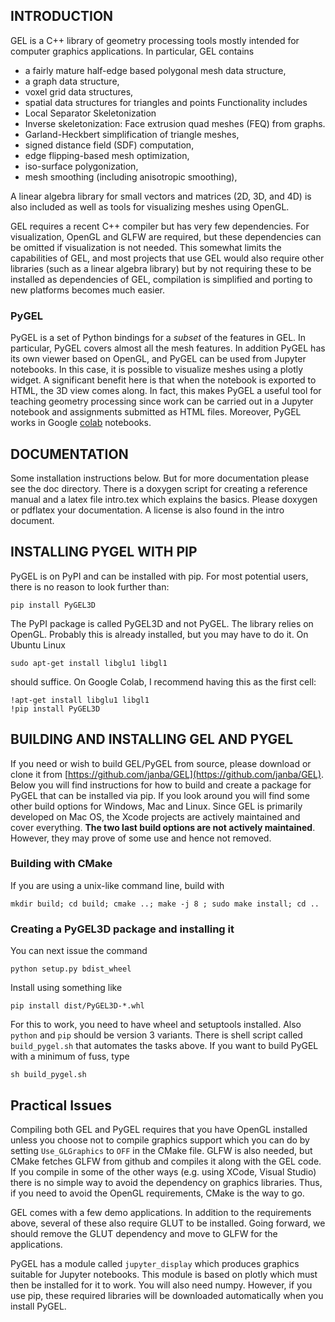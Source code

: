 ## INTRODUCTION
GEL is a C++ library of geometry processing tools mostly intended for computer graphics applications. In particular, GEL contains 
- a fairly mature half-edge based polygonal mesh data structure, 
- a graph data structure,  
- voxel grid data structures,
- spatial data structures for triangles and points
Functionality includes
- Local Separator Skeletonization
- Inverse skeletonization: Face extrusion quad meshes (FEQ) from graphs.
- Garland-Heckbert simplification of triangle meshes, 
- signed distance field (SDF) computation, 
- edge flipping-based mesh optimization, 
- iso-surface polygonization, 
- mesh smoothing (including anisotropic smoothing), 

A linear algebra library for small vectors and matrices (2D, 3D, and 4D) is also included as well as tools for visualizing meshes using OpenGL. 

GEL requires a recent C++ compiler but has very few dependencies. For visualization, OpenGL and GLFW are required, but these dependencies can be omitted if visualization is not needed. This somewhat limits the capabilities of GEL, and most projects that use GEL would also require other libraries (such as a linear algebra library) but by not requiring these to be installed as dependencies of GEL, compilation is simplified and porting to new platforms becomes much easier.

### PyGEL
PyGEL is a set of Python bindings for a _subset_ of the features in GEL. In particular, PyGEL covers almost all the mesh features. In addition PyGEL has its own viewer based on OpenGL, and PyGEL can be used from Jupyter notebooks. In this case, it is possible to visualize meshes using a plotly widget. A significant benefit here is that when the notebook is exported to HTML, the 3D view comes along. In fact, this makes PyGEL a useful tool for teaching geometry processing since work can be carried out in a Jupyter notebook and assignments submitted as HTML files. Moreover, PyGEL works in Google [colab](https://colab.research.google.com) notebooks.

## DOCUMENTATION
Some installation instructions below. But for more documentation please see the doc directory. There is a doxygen script for creating a reference manual and a latex file intro.tex which explains the basics. Please doxygen or pdflatex your documentation. A license is also found in the intro document.

## INSTALLING PYGEL WITH PIP

PyGEL is on PyPI and can be installed with pip. For most potential users, there is no reason to look further than:
```
pip install PyGEL3D
```
The PyPI package is called PyGEL3D and not PyGEL. The library relies on OpenGL. Probably this is already installed, but you may have to do it. On Ubuntu Linux 
```
sudo apt-get install libglu1 libgl1
```
should suffice. On Google Colab, I recommend having this as the first cell:
```
!apt-get install libglu1 libgl1
!pip install PyGEL3D
```
## BUILDING AND INSTALLING GEL AND PYGEL

If you need or wish to build GEL/PyGEL from source, please download or clone it from [https://github.com/janba/GEL](https://github.com/janba/GEL). Below you will find instructions for how to build and create a package for PyGEL that can be installed via pip. If you look around you will find some other build options for Windows, Mac and Linux. Since GEL is primarily developed on Mac OS, the Xcode projects are actively maintained and cover everything. **The two last build options are not actively maintained**. However, they may prove of some use and hence not removed.

### Building with CMake
If you are using a unix-like command line, build with
```
mkdir build; cd build; cmake ..; make -j 8 ; sudo make install; cd ..
```
### Creating a PyGEL3D package and installing it
You can next issue the command
```
python setup.py bdist_wheel
```
Install using something like
```
pip install dist/PyGEL3D-*.whl
```
For this to work, you need to have wheel and setuptools installed. Also `python` and `pip` should be version 3 variants. There is shell script called `build_pygel.sh` that automates the tasks above. If you want to build PyGEL with a minimum of fuss, type 
```
sh build_pygel.sh
```
## Practical Issues
Compiling both GEL and PyGEL requires that you have OpenGL installed unless you choose not to compile graphics support which you can do by setting `Use_GLGraphics` to `OFF` in the CMake file. GLFW is also needed, but CMake fetches GLFW from github and compiles it along with the GEL code. If you compile in some of the other ways (e.g. using XCode, Visual Studio) there is no simple way to avoid the dependency on graphics libraries. Thus, if you need to avoid the OpenGL requirements, CMake is the way to go.

GEL comes with a few demo applications. In addition to the requirements above, several of these also require GLUT to be installed. Going forward, we should remove the GLUT dependency and move to GLFW for the applications.

PyGEL has a module called `jupyter_display` which produces graphics suitable for Jupyter notebooks. This module is based on plotly which must then be installed for it to work. You will also need numpy. However, if you use pip, these required libraries will be downloaded automatically when you install PyGEL.
